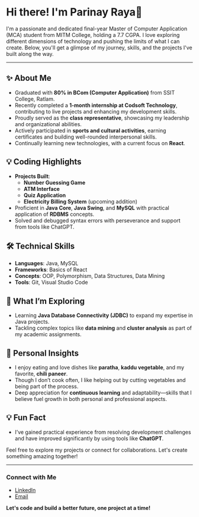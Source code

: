 # Hi there! I'm Parinay Raya👋

I'm a passionate and dedicated final-year Master of Computer Application (MCA) student from MITM College, holding a 7.7 CGPA. I love exploring different dimensions of technology and pushing the limits of what I can create. Below, you'll get a glimpse of my journey, skills, and the projects I've built along the way.

---

## ✨ About Me
- Graduated with **80% in BCom (Computer Application)** from SSIT College, Ratlam.
- Recently completed a **1-month internship at Codsoft Technology**, contributing to live projects and enhancing my development skills.
- Proudly served as the **class representative**, showcasing my leadership and organizational abilities.
- Actively participated in **sports and cultural activities**, earning certificates and building well-rounded interpersonal skills.
- Continually learning new technologies, with a current focus on **React**.

## 💡 Coding Highlights
- **Projects Built**:
  - **Number Guessing Game**
  - **ATM Interface**
  - **Quiz Application**
  - **Electricity Billing System** (upcoming addition)
- Proficient in **Java Core**, **Java Swing**, and **MySQL** with practical application of **RDBMS** concepts.
- Solved and debugged syntax errors with perseverance and support from tools like ChatGPT.

## 🛠️ Technical Skills
- **Languages**: Java, MySQL
- **Frameworks**: Basics of React
- **Concepts**: OOP, Polymorphism, Data Structures, Data Mining
- **Tools**: Git, Visual Studio Code

## 🔄 What I’m Exploring
- Learning **Java Database Connectivity (JDBC)** to expand my expertise in Java projects.
- Tackling complex topics like **data mining** and **cluster analysis** as part of my academic assignments.

## 🌿 Personal Insights
- I enjoy eating and love dishes like **paratha**, **kaddu vegetable**, and my favorite, **chili paneer**.
- Though I don’t cook often, I like helping out by cutting vegetables and being part of the process.
- Deep appreciation for **continuous learning** and adaptability—skills that I believe fuel growth in both personal and professional aspects.

## 💡 Fun Fact
- I’ve gained practical experience from resolving development challenges and have improved significantly by using tools like **ChatGPT**.

Feel free to explore my projects or connect for collaborations. Let's create something amazing together!

---

### Connect with Me
- [LinkedIn](https://www.linkedin.com/in/parinay-raya-49118a194/)
- [Email](parinayraya7432@gmail.com)

**Let's code and build a better future, one project at a time!**
